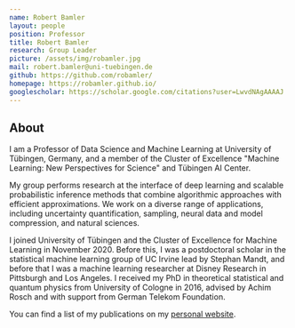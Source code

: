 ```yaml
---
name: Robert Bamler
layout: people
position: Professor
title: Robert Bamler
research: Group Leader
picture: /assets/img/robamler.jpg
mail: robert.bamler@uni-tuebingen.de
github: https://github.com/robamler/
homepage: https://robamler.github.io/
googlescholar: https://scholar.google.com/citations?user=LwvdNAgAAAAJ
---
```


## About

I am a Professor of Data Science and Machine Learning at University of Tübingen, Germany, and a member of the Cluster of Excellence "Machine Learning: New Perspectives for Science" and Tübingen AI Center.

My group performs research at the interface of deep learning and scalable probabilistic inference methods that combine algorithmic approaches with efficient approximations.
We work on a diverse range of applications, including uncertainty quantification, sampling, neural data and model compression, and natural sciences.

I joined University of Tübingen and the Cluster of Excellence for Machine Learning in November 2020.
Before this, I was a postdoctoral scholar in the statistical machine learning group of UC Irvine lead by Stephan Mandt, and before that I was a machine learning researcher at Disney Research in Pittsburgh and Los Angeles.
I received my PhD in theoretical statistical and quantum physics from University of Cologne in 2016, advised by Achim Rosch and with support from German Telekom Foundation.

You can find a list of my publications on my [personal website](https://robamler.github.io/).
